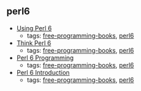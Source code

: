 perl6 
---
* [Using Perl 6](https://github.com/perl6/book/)
    * tags: [free-programming-books](../tags/free-programming-books.md), [perl6](../tags/perl6.md)
* [Think Perl 6](http://greenteapress.com/thinkperl6/thinkperl6.pdf)
    * tags: [free-programming-books](../tags/free-programming-books.md), [perl6](../tags/perl6.md)
* [Perl 6 Programming](https://en.wikibooks.org/wiki/Perl_6_Programming)
    * tags: [free-programming-books](../tags/free-programming-books.md), [perl6](../tags/perl6.md)
* [Perl 6 Introduction](http://perl6intro.com)
    * tags: [free-programming-books](../tags/free-programming-books.md), [perl6](../tags/perl6.md)
